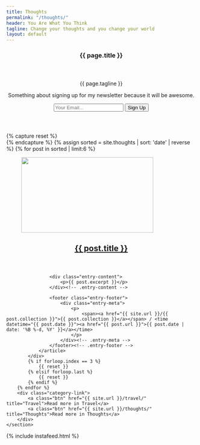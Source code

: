 ```yaml
---
title: Thoughts
permalink: "/thoughts/"
header: You Are What You Think
tagline: Change your thoughts and you change your world
layout: default
---
```


<header class="featured-header">
    <section class="featured-post container">
        <div class="row">
            <article class="col-md-6">
                <header class="col-md-12">
                    <h1 class="page-title"><span>{{ page.title }}</span></h1>
                </header>
                <footer class="post-meta col-md-12">
                    <p>{{ page.tagline }}</p>
                </footer>
            </article>
            <aside class="email-signup col-md-4 col-md-offset-2">
                <p>Something about signing up for my newsletter because it will be awesome.</p>
                <form action="" method="post" class="signup-form">
                    <input type="email" name="Email" placeholder="Your Email..." id="">
                    <input type="hidden" name="location" id="location" value="home">
                    <div style="position:absolute; left: -5000px;" aria-hidden="true">
                        <input type="text" name="" tabindex="">
                    </div>
                    <button type="submit" name="subsribe" id="">Sign Up</button>
                </form>
            </aside>
        </div>
    </section>
</header>
<main class="container" id="" role="main">
    <section class="row" id="posts-row">
        {% capture reset %}<div class="reset"></div>{% endcapture %}
        {% assign sorted = site.thoughts | sort: 'date' | reverse %}
        {% for post in sorted | limit:6 %}
            <div class="col-md-4">
                <article id="" class="">
                    <figure class="entry-image">
                        <a href="{{ post.url }}">
                            <img src="{{ site.dropbox }}/photos/{{ post.featured-image }}" class="img-responsive size-posts-thumb" width="350px" height="200px">
                        </a>
                    </figure>
                    <header class="entry-header">
                        <h2 class="entry-title">
                            <a href="{{ post.url }}" rel="bookmark">{{ post.title }}</a>
                        </h2>
                    </header><!-- .entry-header -->

                    <div class="entry-content">
                        <p>{{ post.excerpt }}</p>
                    </div><!-- .entry-content -->

                    <footer class="entry-footer">
                        <div class="entry-meta">
                            <p>
                                <span><a href="{{ site.url }}/{{ post.collection }}">{{ post.collection }}</a></span> / <time datetime="{{ post.date }}"><a href="{{ post.url }}">{{ post.date | date: '%B %-d, %Y' }}</a></time>
                            </p>
                        </div><!-- .entry-meta -->
                    </footer><!-- .entry-footer -->
                </article>
            </div>
            {% if forloop.index == 3 %}
                {{ reset }}
            {% elsif forloop.last %}
                {{ reset }}
            {% endif %}
        {% endfor %}
        <div class="category-link">
            <a class="btn" href="{{ site.url }}/travel/" title="Travel">Read more in Travel</a>
            <a class="btn" href="{{ site.url }}/thoughts/" title="Thoughts">Read more in Thoughts</a>
        </div>
    </section>
</main>
<section class="instagram">
    {% include instafeed.html %}
</section>